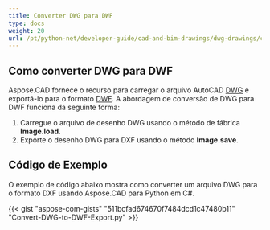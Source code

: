 ```yaml
---
title: Converter DWG para DWF
type: docs
weight: 20
url: /pt/python-net/developer-guide/cad-and-bim-drawings/dwg-drawings/convert-dwg-to-dwf/
---
```


## **Como converter DWG para DWF**

Aspose.CAD fornece o recurso para carregar o arquivo AutoCAD [DWG](https://docs.fileformat.com/cad/dwg/) e exportá-lo para o formato [DWF](https://docs.fileformat.com/cad/dwf/). A abordagem de conversão de DWG para DWF funciona da seguinte forma:

1. Carregue o arquivo de desenho DWG usando o método de fábrica **Image.load**.
1. Exporte o desenho DWG para DXF usando o método **Image.save**.

## Código de Exemplo

O exemplo de código abaixo mostra como converter um arquivo DWG para o formato DXF usando Aspose.CAD para Python em C#.

{{< gist "aspose-com-gists" "511bcfad674670f7484dcd1c47480b11" "Convert-DWG-to-DWF-Export.py" >}}
